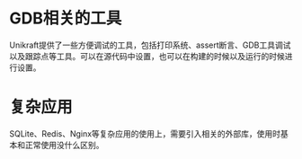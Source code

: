 # GDB相关的工具
Unikraft提供了一些方便调试的工具，包括打印系统、assert断言、GDB工具调试以及跟踪点等工具。可以在源代码中设置，也可以在构建的时候以及运行的时候进行设置。

# 复杂应用
SQLite、Redis、Nginx等复杂应用的使用上，需要引入相关的外部库，使用时基本和正常使用没什么区别。
